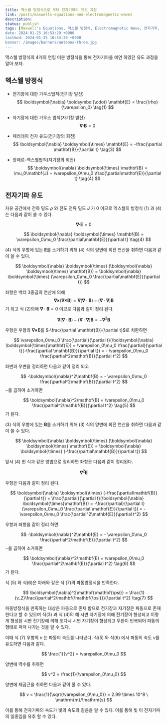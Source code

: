 ```yaml
---
title: 맥스웰 방정식으로 부터 전자기파의 유도 과정
link: /posts/maxwells-equations-and-electromagnetic-waves
description: 
status: publish
tags: [Maxwell's Equations, 맥스웰 방정식, Electromagnetic Wave, 전자기파,  Electrician, 전기기사, ]
date: 2024-01-25 16:53:29 +0900
lastmod: 2024-01-25 16:53:29 +0900
banner: /images/banners/antenna-three.jpg
---
```


맥스웰 방정식의 4개의 연립 미분 방정식을 통해 전자기파를 예언 하였던 유도 과정을 알아 보자. 

## 멕스웰 방정식

* 전기장에 대한 가우스법칙(전기장 발산)
$$
\boldsymbol{\nabla} \boldsymbol{\cdot} \mathbf{E} = \frac{\rho}{\varepsilon_0} \tag{1}
$$
* 자기장에 대한 가우스 법칙(자기장 발산)
$$
\boldsymbol{\nabla} \boldsymbol{\cdot} \mathbf{B} = 0 \tag{2}
$$
* 페러데이 전자 유도(전기장의 회전)
$$
\boldsymbol{\nabla} \boldsymbol{\times} \mathbf{E} = -\frac{\partial \mathbf{B}}{\partial t} \tag{3}
$$

* 앙페르-맥스웰법칙(자기장의 회전)
$$
\boldsymbol{\nabla} \boldsymbol{\times} \mathbf{B} = \mu_0\mathbf{J} + \varepsilon_0\mu_0 \frac{\partial\mathbf{E}}{\partial t} \tag{4}
$$


## 전자기파 유도

자유 공간에서 전하 밀도 $\rho$ 와 전도 전류 밀도 $\mathbf{J}$ 가 $0$ 이므로 멕스웰의 방정식 $(1)$ 과 $(4)$는 다음과 같이 쓸 수 있다. 

$$
\boldsymbol{\nabla} \boldsymbol{\cdot} \mathbf{E} = 0 \tag{1}
$$

$$
\boldsymbol{\nabla} \boldsymbol{\times} \mathbf{B} = \varepsilon_0\mu_0 \frac{\partial\mathbf{E}}{\partial t} \tag{4}
$$

(4) 식의 우항에 있는  $\mathbf{E}$를 소거하기 위해 (4) 식의 양변에 회전 연산을 취하면 다음과 같이 쓸 수 있다. 

$$
\boldsymbol{\nabla} \boldsymbol{\times} (\boldsymbol{\nabla} \boldsymbol{\times} \mathbf{B}) = \boldsymbol{\nabla} \boldsymbol{\times} (\varepsilon_0\mu_0 \frac{\partial\mathbf{E}}{\partial t})
$$

좌항은 백터 3중곱의 연산에 의해 
$$
\boldsymbol{\nabla} \boldsymbol{\times} (\boldsymbol{\nabla} \boldsymbol{\times} \mathbf{B})  = \boldsymbol{\nabla}(\boldsymbol{\nabla} \cdot \mathbf{B}) - (\boldsymbol{\nabla} \cdot \boldsymbol{\nabla}) \mathbf{B}
$$
가 되고  식 (2)의해 $\boldsymbol{\nabla} \cdot \mathbf{B} = 0$ 이므로 다음과 같이 정리 된다. 

$$
\boldsymbol{\nabla}(\boldsymbol{\nabla} \cdot \mathbf{B}) - (\boldsymbol{\nabla} \cdot \boldsymbol{\nabla}) \mathbf{B}
 = -\boldsymbol{\nabla}^2  \mathbf{B}
$$

우항은 우항의 $\boldsymbol{\nabla} \boldsymbol{\times}\mathbf{E}$를  $-\frac{\partial \mathbf{B}}{\partial t}$로 치환하면 

$$
\varepsilon_0\mu_0 \frac{\partial}{\partial t}(\boldsymbol{\nabla} \boldsymbol{\times}\mathbf{E}) = 
\varepsilon_0\mu_0 \frac{\partial}{\partial t}(-\frac{\partial \mathbf{B}}{\partial t})  = - \varepsilon_0\mu_0 \frac{\partial^2\mathbf{B}}{\partial t^2} 
$$

좌변과 우변을 정리하면  다음과 같이 정리 되고 

$$
-\boldsymbol{\nabla}^2\mathbf{B}  = - \varepsilon_0\mu_0 \frac{\partial^2\mathbf{B}}{\partial t^2}
$$
$-$를 곱하여  소거하면 

$$
\boldsymbol{\nabla}^2\mathbf{B}  = \varepsilon_0\mu_0 \frac{\partial^2\mathbf{B}}{\partial t^2} \tag{5}
$$
가 된다. 

(3) 식의 우항에 있는  $\mathbf{B}$를 소거하기 위해 (3) 식의 양변에 회전 연산을 취하면 다음과 같이 쓸 수 있다. 

$$
\boldsymbol{\nabla} \boldsymbol{\times} (\boldsymbol{\nabla} \boldsymbol{\times} \mathbf{E}) = \boldsymbol{\nabla} \boldsymbol{\times} (-\frac{\partial\mathbf{B}}{\partial t})
$$

앞서 (4) 번 식과 같은 방법으로 정리하면 좌항은  다음과 같이 정리된다. 

$$
 \boldsymbol{\nabla}^2 \mathbf{E}
$$

우항은 다음과 같이 정리 된다. 

$$
\boldsymbol{\nabla} \boldsymbol{\times} (-\frac{\partial\mathbf{B}}{\partial t}) = 
\frac{\partial}{\partial t}(\boldsymbol{\nabla} \boldsymbol{\times}\mathbf{B}) = 
-\frac{\partial}{\partial t}(\varepsilon_0\mu_0 \frac{\partial \mathbf{E}}{\partial t})  = - \varepsilon_0\mu_0 \frac{\partial^2\mathbf{E}}{\partial t^2}
$$

우항과 좌항을 같이 정리 하면 

$$
-\boldsymbol{\nabla}^2\mathbf{E}  = - \varepsilon_0\mu_0 \frac{\partial^2\mathbf{E}}{\partial t^2}
$$
$-$를 곱하여  소거하면 

$$
\boldsymbol{\nabla}^2\mathbf{E}  = \varepsilon_0\mu_0 \frac{\partial^2\mathbf{E}}{\partial t^2}  \tag{6}
$$
가 된다. 

식 (5) 와 식(6)은 아래와 같은 식 (7)의 파동방정식을 만족한다. 

$$
\boldsymbol{\nabla}^2\mathbf{\mathbf{\psi}}  = \frac{1}{v_2}\frac{\partial^2\mathbf{\mathbf{\psi}}}{\partial t^2} \tag{7}
$$

파동방정식을 만족하는 대상은 파동으로 존재 함으로 전기장과 자기장은 파동으로 존재 한다고 할 수 있으며 식(3) 과 식 (4)의 해 시변 자기장에 의해 전기장이 형성되고 이렇게 형성된 시변 전기장에 의해 또다시 시변 자기장이 형성되고 무한이 반복되어 파동의 형태로 퍼저 나가는 것을 알 수 있다. 

이때 식 (7) 우항의 $v$ 는 파동의 속도를 나타낸다. 식(5) 와 식(6) 에서 파동의 속도 $v$를  유도하면 다음과 같다.

$$
\frac{1}{v^2} = \varepsilon_0\mu_0
$$

양변에 역수를 취하면

$$
v^2 = \frac{1}{\varepsilon_0\mu_0}
$$

양변에 제곱근을 취하면 다음과 같이 풀 수 있다. 

$$
v = \frac{1}{\sqrt{\varepsilon_0\mu_0}} = 2.99 \times 10^8 \  \mathrm{m}/\mathrm{s}
$$

이를 통해 전자기파의 속도가 빛의 속도와 같음을 알 수 있다. 이를 통해 빛 이 전자기파의 일종임을 유추 할 수 있다. 